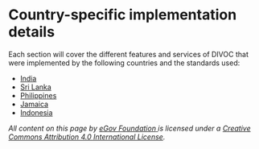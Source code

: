 # Country-specific implementation details

Each section will cover the different features and services of DIVOC that were implemented by the following countries and the standards used:

* [India](issuing-covid-19-vaccination-certificates-in-india.md)
* [Sri Lanka](issuing-covid-19-vaccination-certificates-in-sri-lanka.md)
* [Philippines](issuing-covid-19-vaccination-certificates-in-the-philippines.md)&#x20;
* [Jamaica](issuing-covid-19-vaccination-certificates-in-jamaica.md)
* [Indonesia](issuing-covid-19-vaccination-certificates-in-indonesia.md)



_All content on this page by_ [_eGov Foundation_ ](https://egov.org.in)_is licensed under a_ [_Creative Commons Attribution 4.0 International License_](http://creativecommons.org/licenses/by/4.0/)_._
